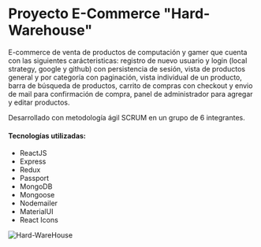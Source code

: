 # Proyecto E-Commerce "Hard-Warehouse"

E-commerce de venta de productos de computación y gamer que cuenta con las siguientes carácteristicas: registro de nuevo usuario y login (local strategy, google y github) con persistencia de sesión, vista de productos general y por categoría con paginación, vista individual de un producto, barra de búsqueda de productos, carrito de compras con checkout y envio de mail para confirmación de compra, panel de administrador para agregar y editar productos.

Desarrollado con metodología ágil SCRUM en un grupo de 6 integrantes.

#### Tecnologías utilizadas:

- ReactJS
- Express
- Redux
- Passport
- MongoDB
- Mongoose
- Nodemailer
- MaterialUI
- React Icons

![Hard-WareHouse](https://user-images.githubusercontent.com/94084079/168613065-ff1acffb-83a9-434b-8a8b-2cad4b1a2cf3.jpg)
